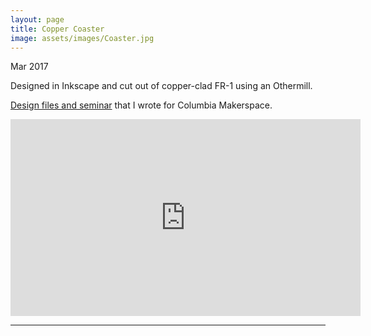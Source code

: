 ```yaml
---
layout: page
title: Copper Coaster
image: assets/images/Coaster.jpg
---
```

Mar 2017

Designed in Inkscape and cut out of copper-clad FR-1 using an Othermill.

[Design files and seminar]( https://www.dropbox.com/sh/k4wv53mqzfyh2uo/AACYQ6ExLYVokxGSu8pL1GYTa/%5BOthermill%5D%20Copper%20PCB%20Coaster?dl=0&lst=)
that I wrote for Columbia Makerspace.

<iframe width="560" height="315" src="https://www.youtube.com/embed/D49oIrGQx9o?rel=0" frameborder="0" allow="autoplay; encrypted-media" allowfullscreen></iframe>

<hr class="major" />
